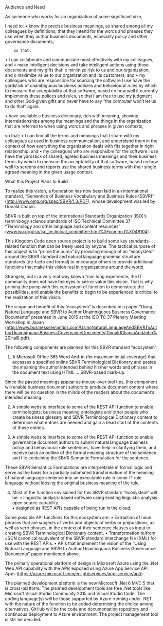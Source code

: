 Audience and Need

As someone who works for an organization of some significant size, 

I need to:
•	know the precise business meanings, as shared among all my colleagues by definitions, that they intend for the words and phrases they use when they author business documents, especially policy and other governance documents; 

		so that:
•	I can collaborate and communicate most effectively with my colleagues, and 
•	make intelligent decisions and take intelligent actions using those documents and my gifts that:
o	minimize risk to us and our organization, and 
o	maximize value to our organization and its customers; and
•	my colleagues who are responsible for sourcing the software I use have the yardstick of unambiguous business policies and behavioural rules by which to measure the acceptability of that software, based on how well it currently implements these polices and rules, so that I am free to use my judgment and other God-given gifts and never have to say “the computer won’t let us to do that” again.

•	have available a business dictionary, rich with meaning, showing interrelationships among the meanings and the things in the organization that are referred to when using words and phrases in given contexts;                

so that:
•	I can find all the terms and meanings that I share with my colleagues as used in business communication, and understand them in the context of how everything the organization deals with fits together in right relationship, and
•	my colleagues who are responsible for the software I use have the yardstick of shared, agreed business meanings and their business terms by which to measure the acceptability of that software, based on how well its screens and reports use the shared business terms with their single agreed meaning in the given usage context.


What this Project Plans to Build

To realize this vision, a foundation has now been laid in an international standard, “Semantics of Business Vocabulary and Business Rules (SBVR)” (http://www.omg.org/spec/SBVR/1.3/PDF), whose development was led by Donald Chapin. 

SBVR is built on top of the International Standards Organization (ISO)’s terminology science standards of ISO Technical Committee 37 “Terminology and other language and content resources” (www.iso.org/iso/iso_technical_committee.html%3Fcommid%3D48104).

This  Kingdom Code open source project is to build some key standards-related function that can be freely used by anyone.  The tactical purpose of this project is to “prime the pump” by providing enough of an “ecosystem” around the SBVR standard and natural language grammar structure standards (de-facto and formal) to encourage others to provide additional functions that make this vision real in organizations around the world.  

Strangely, but in a very real way known from long experience, the IT community does not have the eyes to see or value this vision.  That is why priming the pump with this ecosystem of function to demonstrate the possibilities, and enable the benefits to begin to be experienced is critical to the realization of this vision.

The scope and benefit of this “ecosystem” is described in a paper “Using Natural Language and SBVR to Author Unambiguous Business Governance Documents” presented in June 2015 at the ISO TC 37 Plenary Meeting Workshop in Japan (http://www.businesssemantics.com/UsingNaturalLanguageAndSBVRToAuthorUnambiguousBusinessGovernanceDocuments(DonaldChapinAndJohn%20Hall).pdf). 

The following components are planned for this SBVR standard “ecosystem”:

1.	A Microsoft Office 365 Word Add-in (for maximum initial coverage) that accesses a specified online SBVR Terminological Dictionary and pastes the meaning the author intended behind his/her words and phrases in the document text using HTML <span>…</span> SBVR-based mark-up.	

Since the pasted meanings appear as mouse-over tool tips, this component will enable business document authors to produce document content where there will be no question in the minds of the readers about the document’s intended meaning.

2.	A simple website interface to some of the REST API function to enable terminologists, business meaning ontologists and other people who create business glossary and SBVR Terminological Dictionary content to determine what entries are needed and gain a head start of the contents of those entries.

3.	A simple website interface to some of the REST API function to enable governance document authors to submit natural language business policy and behavioural rule sentences, have help in clarifying them, and receive back an outline of the formal meaning structure of the sentence and file containing the SBVR Semantic Formulation for the sentence.

These SBVR Semantics Formulations are interpretable in formal logic and serve as the basis for a partially automated transformation of the meaning of natural language sentence into an executable rule in some IT rule language without loosing the original business meaning of the rule.

4.	Most of the function envisioned for this SBVR standard “ecosystem” will be:
•	linguistic analysis-based software using existing linguistic analysis open source capability.  
•	designed as REST APIs capable of being run in the cloud.

Some possible API functions for this ecosystem are:
•	Extraction of noun phrases that are subjects of verbs and objects of verbs or prepositions, as well as verb phrases, in the context of their sentence clauses as input to creating SBVR Terminological Dictionary content.
•	Transformation to/from JSON canonical equivalent of the SBVR standard interchange file (XML) for use with the REST APIs.
•	APIs that implement the vision of the “Using Natural Language and SBVR to Author Unambiguous Business Governance Documents” paper mentioned above.

The primary operational platform of design is Microsoft Azure using the .Net Web API capability with the APIs exposed using Azure App Service API Apps (https://azure.microsoft.com/en-gb/services/app-service/api/).

The planned development platform is the new Microsoft .Net 6 MVC 5 that is cross-platform.  The planned development tools are free .Net tools like Microsoft Visual Studio Community 2015 and Visual Studio Code.  The coding language(s) will be those supported by Azure running under .NET with the nature of the function to be coded determining the choice among alternatives.  GitHub will be the code and documentation repository and continuous deployment to Azure environment.  The project management tool is still be decided.





